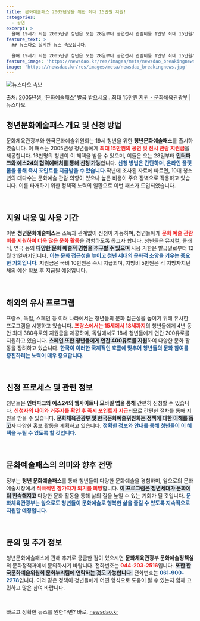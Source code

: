 ```yaml
---
title: 문화예술패스 2005년생을 위한 최대 15만원 지원!
categories:
  - 공연
excerpt: >
  올해 19세가 되는 2005년생 청년은 오는 28일부터 공연전시 관람비를 1인당 최대 15만원까지 받을 수 …
feature_text: >
  ## 뉴스다오 실시간 뉴스 속보입니다.

  올해 19세가 되는 2005년생 청년은 오는 28일부터 공연전시 관람비를 1인당 최대 15만원까지 받을 수 …
feature_image: 'https://newsdao.kr/res/images/meta/newsdao_breakingnews.jpg'
image: 'https://newsdao.kr/res/images/meta/newsdao_breakingnews.jpg'
---
```


![뉴스다오 속보](https://newsdao.kr/res/images/meta/newsdao_breakingnews.jpg)

<p>출처: <a href="https://newsdao.kr/3390" rel="dofollow">2005년생, ‘문화예술패스’ 발급 받으세요…최대 15만원 지원 - 문화체육관광부</a> | 뉴스다오</p>

<h2 data-ke-size="size26">청년문화예술패스 개요 및 신청 방법</h2>

<p data-ke-size="size16">문화체육관광부와 한국문화예술위원회는 19세 청년을 위한 <b>청년문화예술패스</b>를 출시하였습니다. 이 패스는 2005년생 청년들에게 <b><span style="color: #ee2323;">최대 15만원의 공연 및 전시 관람 지원금</span></b>을 제공합니다. 16만명의 청년이 이 혜택을 받을 수 있으며, 이들은 오는 28일부터 <b><span style="background-color: #21538527;">인터파크와 예스24의 협력예매처를 통해 신청 가능</span></b>합니다. <b><span style="color: #1a5490;">신청 방법은 간단하며, 온라인 플랫폼을 통해 즉시 포인트를 지급받을 수 있습니다.</span></b>작년에 조사된 자료에 따르면, 10대 청소년의 대다수는 문화예술 관람 의향이 있으나 높은 비용이 주요 장벽으로 작용하고 있습니다. 이를 타개하기 위한 정책적 노력의 일환으로 이번 패스가 도입되었습니다.</p>

<p data-ke-size="size16">&nbsp;</p>

<h2 data-ke-size="size26">지원 내용 및 사용 기간</h2>

<p data-ke-size="size16">이번 <b>청년문화예술패스</b>는 소득과 관계없이 신청이 가능하며, 청년들에게 <b><span style="color: #ee2323;">문화 예술 관람비를 지원하여 더욱 많은 문화 활동</span></b>을 경험하도록 돕고자 합니다. 청년들은 뮤지컬, 클래식, 연극 등의 <b><span style="background-color: #21538527;">다양한 문화 예술적 경험을 추구할 수 있으며</span></b> 사용 기한은 발급일로부터 12월 31일까지입니다. <b><span style="color: #1a5490;">이는 문화 접근성을 높이고 청년 세대의 문화적 소양을 키우는 중요한 기회입니다.</span></b> 지원금은 국비 10만원은 즉시 지급되며, 지방비 5만원은 각 지방자치단체의 예산 확보 후 지급될 예정입니다.</p>

<p data-ke-size="size16">&nbsp;</p>

<h2 data-ke-size="size26">해외의 유사 프로그램</h2>

<p data-ke-size="size16">프랑스, 독일, 스페인 등 여러 나라에서는 청년들의 문화 접근성을 높이기 위해 유사한 프로그램을 시행하고 있습니다. <b><span style="color: #ee2323;">프랑스에서는 15세에서 18세까지</span></b>의 청년들에게 4년 동안 최대 380유로의 지원금을 제공하며, 독일에서도 18세 청년들에게 연간 200유로를 지원하고 있습니다. <b><span style="background-color: #21538527;">스페인 또한 청년들에게 연간 400유로를 지원</span></b>하여 다양한 문화 활동을 장려하고 있습니다. <b><span style="color: #1a5490;">한국이 이러한 국제적인 흐름에 맞추어 청년들의 문화 참여를 증진하려는 노력이 매우 중요합니다.</span></b></p>

<p data-ke-size="size16">&nbsp;</p>

<h2 data-ke-size="size26">신청 프로세스 및 관련 정보</h2>

<p data-ke-size="size16">청년들은 <b>인터파크와 예스24의 웹사이트나 모바일 앱을 통해</b> 간편히 신청할 수 있습니다. <b><span style="color: #ee2323;">신청자의 나이와 거주지를 확인 후 즉시 포인트가 지급</span></b>되므로 간편한 절차를 통해 지원을 받을 수 있습니다. <b><span style="background-color: #21538527;">문화체육관광부 및 한국문화예술위원회는 정책에 대한 이해를 돕고</span></b>자 다양한 홍보 활동을 계획하고 있습니다. <b><span style="color: #1a5490;">정확한 정보와 안내를 통해 청년들이 이 혜택을 누릴 수 있도록 할 것입니다.</span></b></p>

<p data-ke-size="size16">&nbsp;</p>

<h2 data-ke-size="size26">문화예술패스의 의미와 향후 전망</h2>

<p data-ke-size="size16">정부는 <b>청년 문화예술패스</b>를 통해 청년들이 다양한 문화예술을 경험하며, 앞으로의 문화예술시장에서 <b><span style="color: #ee2323;">적극적인 참가자가 되기를 희망</span></b>합니다. <b><span style="background-color: #21538527;">이 프로그램은 청년세대가 문화에 더 친숙해지고</span></b> 다양한 문화 활동을 통해 삶의 질을 높일 수 있는 기회가 될 것입니다. <b><span style="color: #1a5490;">문화체육관광부는 앞으로도 청년들이 문화예술로 행복한 삶을 즐길 수 있도록 지속적으로 지원할 예정입니다.</span></b></p>

<p data-ke-size="size16">&nbsp;</p>

<h2 data-ke-size="size26">문의 및 추가 정보</h2>

<p data-ke-size="size16">청년문화예술패스에 관해 추가로 궁금한 점이 있으시면 <b>문화체육관광부 문화예술정책실</b>의 문화정책과에서 문의하시기 바랍니다. 전화번호는 <b><span style="color: #ee2323;">044-203-2516</span></b>입니다. <b><span style="background-color: #21538527;">또한 한국문화예술위원회 문화누리팀에 연락하는 것도 가능합니다.</span></b> 전화번호는 <b><span style="color: #1a5490;">061-900-2278</span></b>입니다. 이와 같은 정책이 청년들에게 어떤 형식으로 도움이 될 수 있는지 함께 고민하고 많은 참여 바랍니다.</p>

<p data-ke-size="size16">&nbsp;</p> 

빠르고 정확한 뉴스를 원한다면? 바로, <a href="https://newsdao.kr" rel="dofollow">newsdao.kr</a>


